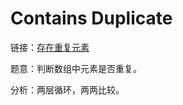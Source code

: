 # Contains Duplicate

链接：[存在重复元素](https://leetcode-cn.com/problems/contains-duplicate/description/)

题意：判断数组中元素是否重复。

分析：两层循环，两两比较。